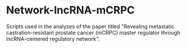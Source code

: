 # Network-lncRNA-mCRPC
Scripts used in the analyzes of the paper titled "Revealing metastatic castration-resistant prostate cancer (mCRPC) master regulator through lncRNA-centered regulatory network".
